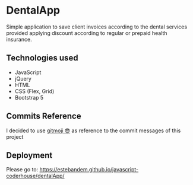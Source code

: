 # DentalApp
Simple application to save client invoices according to the dental services provided applying discount according to regular or prepaid health insurance.

## Technologies used
- JavaScript
- jQuery
- HTML
- CSS (Flex, Grid)
- Bootstrap 5

## Commits Reference
I decided to use [gitmoji 😎](https://gitmoji.dev) as reference to the commit messages of this project

## Deployment
Please go to: https://estebandem.github.io/javascript-coderhouse/dentalApp/

